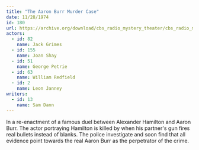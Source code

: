 ```yaml
---
title: "The Aaron Burr Murder Case"
date: 11/28/1974
id: 180
url: https://archive.org/download/cbs_radio_mystery_theater/cbs_radio_mystery_theater-0151-0200.zip/cbs_radio_mystery_theater-0151-0200%2Fcbsrmt_0180_aaron_burr_murder_case.mp3
actors:  
  - id: 82
    name: Jack Grimes  
  - id: 155
    name: Joan Shay  
  - id: 51
    name: George Petrie  
  - id: 63
    name: William Redfield  
  - id: 2
    name: Leon Janney
writers:  
  - id: 13
    name: Sam Dann
---
```

In a re-enactment of a famous duel between Alexander Hamilton and Aaron Burr. The actor portraying Hamilton is killed by when his partner's gun fires real bullets instead of blanks. The police investigate and soon find that all evidence point towards the real Aaron Burr as the perpetrator of the crime.